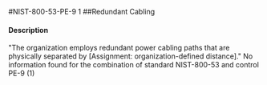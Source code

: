 #NIST-800-53-PE-9 1
##Redundant Cabling
#### Description
"The organization employs redundant power cabling paths that are physically separated by [Assignment: organization-defined distance]."
No information found for the combination of standard NIST-800-53 and control PE-9 (1)
